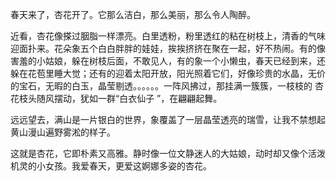 春天来了，杏花开了。它那么洁白，那么美丽，那么令人陶醉。

近看，杏花像搽过胭脂一样漂亮。白里透粉，粉里透红的粘在树枝上，清香的气味迎面扑来。花朵象五个白白胖胖的娃娃，挨挨挤挤在聚在一起，好不热闹。有的像害羞的小姑娘，躲在树枝后面，不敢见人，有的象一个小懒虫，春天已经到来，还躲在花苞里睡大觉；还有的迎着太阳开放，阳光照着它们，好像珍贵的水晶，无价的宝石，无暇的白玉，晶莹剔透。。。。。。一阵风拂过，那挂满一簇簇，一枝枝的 杏花枝头随风摆动，犹如一群“白衣仙子 ”，在翩翩起舞。

远远望去，满山是一片银白的世界，象覆盖了一层晶莹透亮的瑞雪，让我不禁想起黄山漫山遍野雾淞的样子。

这就是杏花，它即朴素又高雅。静时像一位文静迷人的大姑娘，动时却又像个活泼机灵的小女孩。我爱春天，更爱这婀娜多姿的杏花。

